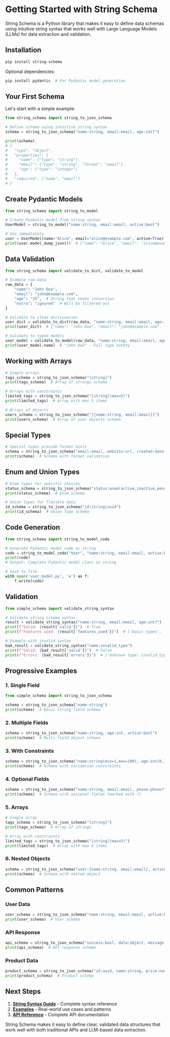 # Getting Started with String Schema

String Schema is a Python library that makes it easy to define data schemas using intuitive string syntax that works well with Large Language Models (LLMs) for data extraction and validation.

## Installation

```bash
pip install string-schema
```

Optional dependencies:

```bash
pip install pydantic  # For Pydantic model generation
```

## Your First Schema

Let's start with a simple example:

```python
from string_schema import string_to_json_schema

# Define schema using intuitive string syntax
schema = string_to_json_schema("name:string, email:email, age:int?")

print(schema)
# {
#   "type": "object",
#   "properties": {
#     "name": {"type": "string"},
#     "email": {"type": "string", "format": "email"},
#     "age": {"type": "integer"}
#   },
#   "required": ["name", "email"]
# }
```

## Create Pydantic Models

```python
from string_schema import string_to_model

# Create Pydantic model from string syntax
UserModel = string_to_model("name:string, email:email, active:bool")

# Use immediately
user = UserModel(name="Alice", email="alice@example.com", active=True)
print(user.model_dump_json())  # {"name": "Alice", "email": "alice@example.com", "active": true}
```

## Data Validation

```python
from string_schema import validate_to_dict, validate_to_model

# Example raw data
raw_data = {
    "name": "John Doe",
    "email": "john@example.com",
    "age": "25",  # String that needs conversion
    "extra": "ignored"  # Will be filtered out
}

# Validate to clean dictionaries
user_dict = validate_to_dict(raw_data, "name:string, email:email, age:int?")
print(user_dict)  # {"name": "John Doe", "email": "john@example.com", "age": 25}

# Validate to typed models
user_model = validate_to_model(raw_data, "name:string, email:email, age:int?")
print(user_model.name)  # "John Doe" - Full type safety
```

## Working with Arrays

```python
# Simple arrays
tags_schema = string_to_json_schema("[string]")
print(tags_schema)  # Array of strings schema

# Arrays with constraints
limited_tags = string_to_json_schema("[string](max=5)")
print(limited_tags)  # Array with max 5 items

# Arrays of objects
users_schema = string_to_json_schema("[{name:string, email:email}]")
print(users_schema)  # Array of user objects schema
```

## Special Types

```python
# Special types provide format hints
schema = string_to_json_schema("email:email, website:url, created:datetime, id:uuid")
print(schema)  # Schema with format validation
```

## Enum and Union Types

```python
# Enum types for specific choices
status_schema = string_to_json_schema("status:enum(active,inactive,pending)")
print(status_schema)  # Enum schema

# Union types for flexible data
id_schema = string_to_json_schema("id:string|uuid")
print(id_schema)  # Union type schema
```

## Code Generation

```python
from string_schema import string_to_model_code

# Generate Pydantic model code as string
code = string_to_model_code("User", "name:string, email:email, active:bool")
print(code)
# Output: Complete Pydantic model class as string

# Save to file
with open('user_model.py', 'w') as f:
    f.write(code)
```

## Validation

```python
from simple_schema import validate_string_syntax

# Validate string schema syntax
result = validate_string_syntax("name:string, email:email, age:int?")
print(f"Valid: {result['valid']}")  # True
print(f"Features used: {result['features_used']}")  # ['basic_types', 'optional_fields']

# Example with invalid syntax
bad_result = validate_string_syntax("name:invalid_type")
print(f"Valid: {bad_result['valid']}")  # False
print(f"Errors: {bad_result['errors']}")  # ['Unknown type: invalid_type']
```

## Progressive Examples

### 1. Single Field

```python
from simple_schema import string_to_json_schema

schema = string_to_json_schema("name:string")
print(schema)  # Basic string field schema
```

### 2. Multiple Fields

```python
schema = string_to_json_schema("name:string, age:int, active:bool")
print(schema)  # Multi-field object schema
```

### 3. With Constraints

```python
schema = string_to_json_schema("name:string(min=1,max=100), age:int(0,120), email:email")
print(schema)  # Schema with validation constraints
```

### 4. Optional Fields

```python
schema = string_to_json_schema("name:string, email:email, phone:phone?")
print(schema)  # Schema with optional fields (marked with ?)
```

### 5. Arrays

```python
# Simple array
tags_schema = string_to_json_schema("[string]")
print(tags_schema)  # Array of strings

# Array with constraints
limited_tags = string_to_json_schema("[string](max=5)")
print(limited_tags)  # Array with max 5 items
```

### 6. Nested Objects

```python
schema = string_to_json_schema("user:{name:string, email:email}, active:bool")
print(schema)  # Schema with nested object
```

## Common Patterns

### User Data

```python
user_schema = string_to_json_schema("name:string, email:email, active:bool")
print(user_schema)  # User schema
```

### API Response

```python
api_schema = string_to_json_schema("success:bool, data:object, message:string?")
print(api_schema)  # API response schema
```

### Product Data

```python
product_schema = string_to_json_schema("id:uuid, name:string, price:number(min=0), in_stock:bool")
print(product_schema)  # Product schema
```

## Next Steps

1. **[String Syntax Guide](string-syntax.md)** - Complete syntax reference
2. **[Examples](examples.md)** - Real-world use cases and patterns
3. **[API Reference](api-reference.md)** - Complete API documentation

String Schema makes it easy to define clear, validated data structures that work well with both traditional APIs and LLM-based data extraction.
